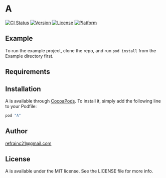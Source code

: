 # A

[![CI Status](http://img.shields.io/travis/refrainc21@gmail.com/A.svg?style=flat)](https://travis-ci.org/refrainc21@gmail.com/A)
[![Version](https://img.shields.io/cocoapods/v/A.svg?style=flat)](http://cocoapods.org/pods/A)
[![License](https://img.shields.io/cocoapods/l/A.svg?style=flat)](http://cocoapods.org/pods/A)
[![Platform](https://img.shields.io/cocoapods/p/A.svg?style=flat)](http://cocoapods.org/pods/A)

## Example

To run the example project, clone the repo, and run `pod install` from the Example directory first.

## Requirements

## Installation

A is available through [CocoaPods](http://cocoapods.org). To install
it, simply add the following line to your Podfile:

```ruby
pod "A"
```

## Author

refrainc21@gmail.com

## License

A is available under the MIT license. See the LICENSE file for more info.


